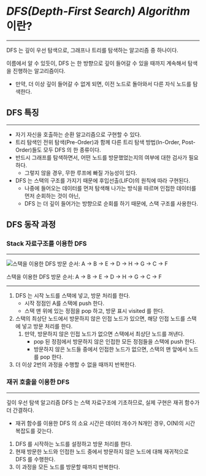 # *DFS(Depth-First Search) Algorithm* 이란?

---

DFS 는 깊이 우선 탐색으로, 그래프나 트리를 탐색하는 알고리즘 중 하나이다.

이름에서 알 수 있듯이, DFS 는 한 방향으로 깊이 들어갈 수 있을 때까지 계속해서 탐색을 진행하는 알고리즘이다.

- 만약, 더 이상 깊이 들어갈 수 없게 되면, 이전 노드로 돌아와서 다른 자식 노드를 탐색한다.

## DFS 특징

---

- 자기 자신을 호출하는 순환 알고리즘으로 구현할 수 있다.
- 트리 탐색인 전위 탐색(Pre-Order)과 함께 다른 트리 탐색 방법(In-Order, Post-Order)들도 모두 DFS 의 한 종류이다.
- 반드시 그래프를 탐색하면서, 어떤 노드를 방문했었는지의 여부에 대한 검사가 필요하다.
    - 그렇지 않을 경우, 무한 루프에 빠질 가능성이 있다.
- DFS 는 스택의 구조를 가지기 때문에 후입선출(LIFO)의 원칙에 따라 구현된다.
    - 나중에 들어오는 데이터를 먼저 탐색해 나가는 방식을 따르며 인접한 데이터를 먼저 순회하는 것이 아닌,
    - DFS 는 더 깊이 들어가는 방향으로 순회를 하기 때문에, 스택 구조를 사용한다.

## DFS 동작 과정

### Stack 자료구조를 이용한 DFS

---

![스택을 이용한 DFS 방문 순서: A → B → E → D → H → G → C → F](https://prod-files-secure.s3.us-west-2.amazonaws.com/c33fee58-8f40-4523-b222-c56099de30a9/3f5a1381-6569-421e-9acf-d61b6e87889b/Untitled.png)

스택을 이용한 DFS 방문 순서: A → B → E → D → H → G → C → F

---

1. DFS 는 시작 노드를 스택에 넣고, 방문 처리를 한다.
    - 시작 정점인 A를 스택에 push 한다.
    - 스택 맨 위에 있는 정점을 pop 하고, 방문 표시 visited 를 한다.
2. 스택의 최상단 노드에서 방문하지 않은 인접 노드가 있으면, 해당 인접 노드를 스택에 넣고 방문 처리를 한다.
    1. 만약, 방문하지 않은 인접 노드가 없으면 스택에서 최상단 노드를 꺼낸다.
        - pop 된 정점에서 방문하지 않은 인접한 모든 정점들을 스택에 push 한다.
        - 방문하지 않은 노드들 중에서 인접한 노드가 없으면, 스택의 맨 앞에서 노드를 pop 한다.
3. 더 이상 2번의 과정을 수행할 수 없을 때까지 반복한다.

### 재귀 호출을 이용한 DFS

---

깊이 우선 탐색 알고리즘 DFS 는 스택 자료구조에 기초하므로, 실제 구현은 재귀 함수가 더 간결하다.

- 재귀 함수를 이용한 DFS 의 소요 시간은 데이터 개수가 N개인 경우, O(N)의 시간 복잡도를 갖는다.

1. DFS 를 시작하는 노드를 설정하고 방문 처리를 한다.
2. 현재 방문한 노드와 인접한 노드 중에서 방문하지 않은 노드에 대해 재귀적으로 DFS 를 수행한다.
3. 이 과정을 모든 노드를 방문할 때까지 반복한다.